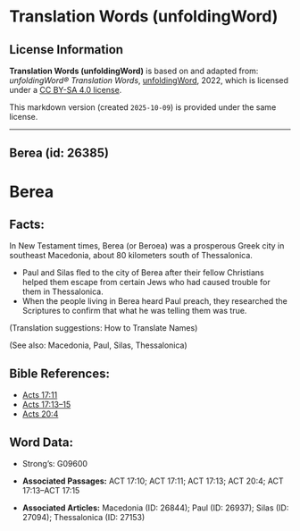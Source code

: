 # Translation Words (unfoldingWord)

## License Information

**Translation Words (unfoldingWord)** is based on and adapted from: _unfoldingWord® Translation Words_, [unfoldingWord](https://unfoldingword.org/utw), 2022, which is licensed under a [CC BY-SA 4.0 license](https://creativecommons.org/licenses/by-sa/4.0/legalcode.en).

This markdown version (created `2025-10-09`) is provided under the same license.



--------------------------------

## Berea (id: 26385)

Berea
=====

Facts:
------

In New Testament times, Berea (or Beroea) was a prosperous Greek city in southeast Macedonia, about 80 kilometers south of Thessalonica.

* Paul and Silas fled to the city of Berea after their fellow Christians helped them escape from certain Jews who had caused trouble for them in Thessalonica.
* When the people living in Berea heard Paul preach, they researched the Scriptures to confirm that what he was telling them was true.

(Translation suggestions: How to Translate Names)

(See also: Macedonia, Paul, Silas, Thessalonica)

Bible References:
-----------------

* [Acts 17:11](https://ref.ly/Acts17:11)
* [Acts 17:13–15](https://ref.ly/Acts17:13-Acts17:15)
* [Acts 20:4](https://ref.ly/Acts20:4)

Word Data:
----------

* Strong’s: G09600

* **Associated Passages:** ACT 17:10; ACT 17:11; ACT 17:13; ACT 20:4; ACT 17:13–ACT 17:15
* **Associated Articles:** Macedonia (ID: 26844); Paul (ID: 26937); Silas (ID: 27094); Thessalonica (ID: 27153)

